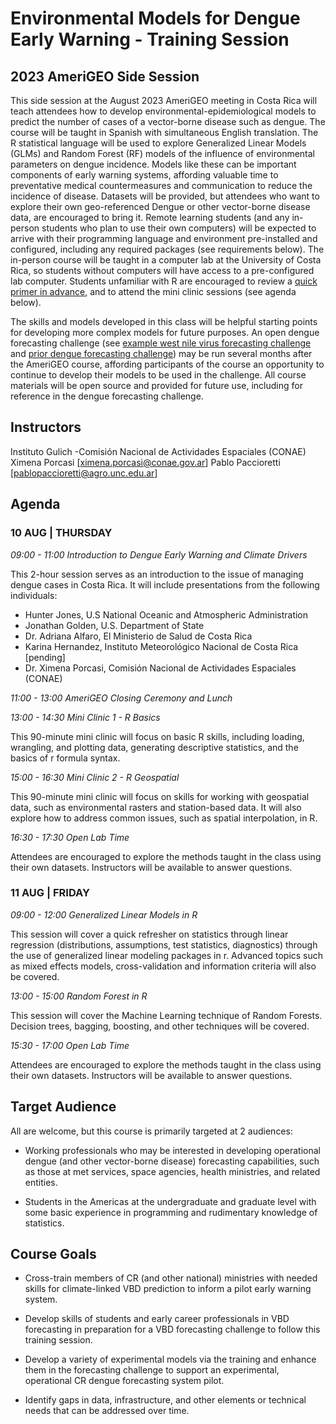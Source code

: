 # Environmental Models for Dengue Early Warning - Training Session

## 2023 AmeriGEO Side Session

This side session at the August 2023 AmeriGEO meeting in Costa Rica will teach attendees how to develop environmental-epidemiological models to predict the number of cases of a vector-borne disease such as dengue. The course will be taught in Spanish with simultaneous English translation. The R statistical language will be used to explore Generalized Linear Models (GLMs) and Random Forest (RF) models of the influence of environmental parameters on dengue incidence. Models like these can be important components of early warning systems, affording valuable time to preventative medical countermeasures and communication to reduce the incidence of disease. Datasets will be provided, but attendees who want to explore their own geo-referenced Dengue or other vector-borne disease data, are encouraged to bring it.  Remote learning students (and any in-person students who plan to use their own computers) will be expected to arrive with their programming language and environment pre-installed and configured, including any required packages (see requirements below). The in-person course will be taught in a computer lab at the University of Costa Rica, so students without computers will have access to a pre-configured lab computer. Students unfamiliar with R are encouraged to review a [quick primer in advance](https://static1.squarespace.com/static/574311933c44d81acd102b0c/t/5752fd7f8a65e246000c4318/1465056644610/R-Crash-pdf.pdf), and to attend the mini clinic sessions (see agenda below).

The skills and models developed in this class will be helpful starting points for developing more complex models for future purposes. An open dengue forecasting challenge (see [example west nile virus forecasting challenge](https://github.com/cdcepi/WNV-forecast-project-2023) and [prior dengue forecasting challenge](https://dengueforecasting.noaa.gov/)) may be run several months after the AmeriGEO course, affording participants of the course an opportunity to continue to develop their models to be used in the challenge. All course materials will be open source and provided for future use, including for reference in the dengue forecasting challenge.

## Instructors

Instituto Gulich -Comisión Nacional de Actividades Espaciales (CONAE)
Ximena Porcasi [ximena.porcasi@conae.gov.ar]
Pablo Paccioretti [pablopaccioretti@agro.unc.edu.ar]


## Agenda

### 10 AUG | THURSDAY
*09:00 - 11:00	Introduction to Dengue Early Warning and Climate Drivers*

This 2-hour session serves as an introduction to the issue of managing dengue cases in Costa Rica. It will include presentations from the following individuals:
- Hunter Jones, U.S National Oceanic and Atmospheric Administration
- Jonathan Golden, U.S. Department of State
- Dr. Adriana Alfaro, El Ministerio de Salud de Costa Rica
- Karina Hernandez, Instituto Meteorológico Nacional de Costa Rica [pending]
- Dr. Ximena Porcasi, Comisión Nacional de Actividades Espaciales (CONAE)		

*11:00 - 13:00	AmeriGEO Closing Ceremony and Lunch*

*13:00 - 14:30	Mini Clinic 1 - R Basics*

This 90-minute mini clinic will focus on basic R skills, including loading, wrangling, and plotting data, generating descriptive statistics, and the basics of r formula syntax. 

*15:00 - 16:30	Mini Clinic 2 - R Geospatial*

This 90-minute mini clinic will focus on skills for working with geospatial data, such as environmental rasters and station-based data. It will also explore how to address common issues, such as spatial interpolation, in R.

*16:30 - 17:30	Open Lab Time*

Attendees are encouraged to explore the methods taught in the class using their own datasets. Instructors will be available to answer questions.


### 11 AUG | FRIDAY

*09:00 - 12:00	Generalized Linear Models in R*

This session will cover a quick refresher on statistics through linear regression (distributions, assumptions, test statistics, diagnostics) through the use of generalized linear modeling packages in r. Advanced topics such as mixed effects models, cross-validation and information criteria will also be covered.

*13:00 - 15:00	Random Forest in R*

This session will cover the Machine Learning technique of Random Forests. Decision trees, bagging, boosting, and other techniques will be covered.

*15:30 - 17:00	Open Lab Time*

Attendees are encouraged to explore the methods taught in the class using their own datasets. Instructors will be available to answer questions.


## Target Audience
All are welcome, but this course is primarily targeted at 2 audiences:

- Working professionals who may be interested in developing operational dengue (and other vector-borne disease) forecasting capabilities, such as those at met services, space agencies, health ministries, and related entities. 

- Students in the Americas at the undergraduate and graduate level with some basic experience in programming and rudimentary knowledge of statistics.

## Course Goals

- Cross-train members of CR (and other national) ministries with needed skills for climate-linked VBD prediction to inform a pilot early warning system.

- Develop skills of students and early career professionals in VBD forecasting in preparation for a VBD forecasting challenge to follow this training session.

- Develop a variety of experimental models via the training and enhance them in the forecasting challenge to support an experimental, operational CR dengue forecasting system pilot.

- Identify gaps in data, infrastructure, and other elements or technical needs that can be addressed over time. 
